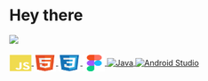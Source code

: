 # Hey there 

<div>
  <a href="https://github.com/Kk3tillen">
<!--   <img height="180em" src="https://github-readme-stats.vercel.app/api?username=MariliaPinheiroAlves&show_icons=true&theme=radical&include_all_commits=true&count_private=true"/> -->
  <img height="180em" src="https://github-readme-stats.vercel.app/api/top-langs/?username=Kk3tillen&layout=compact&langs_count=6&theme=radical"/>
</div>
<div style="display: inline_block"><br>
  <img align="center" alt="Java Script" height="30" width="40" src="https://raw.githubusercontent.com/devicons/devicon/master/icons/javascript/javascript-plain.svg">
  <img align="center" alt="HTML" height="30" width="40" src="https://raw.githubusercontent.com/devicons/devicon/master/icons/html5/html5-original.svg">
  <img align="center" alt="CSS" height="30" width="40" src="https://raw.githubusercontent.com/devicons/devicon/master/icons/css3/css3-original.svg">
  <img align="center" alt="Figma" height="30" width="40" src="https://raw.githubusercontent.com/devicons/devicon/master/icons/figma/figma-original.svg">
  <img align="center" alt="Java" height="30" width="40" src="https://cdn.jsdelivr.net/gh/devicons/devicon/icons/java/java-original-wordmark.svg">
  <img align="center" alt="Android Studio" height="30" width="40" src="https://cdn.jsdelivr.net/gh/devicons/devicon/icons/androidstudio/androidstudio-original.svg">

